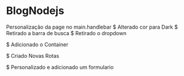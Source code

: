 # BlogNodejs

Personalização da page no main.handlebar
$ Alterado cor para Dark
$ Retirado a barra de busca
$ Retirado o dropdown

$ Adicionado o Container

$ Criado Novas Rotas

$ Personalizado e adicionado um formulario